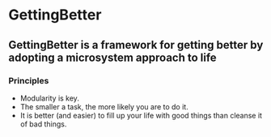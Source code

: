 # GettingBetter

## GettingBetter is a framework for getting better by adopting a microsystem approach to life

### Principles

- Modularity is key.
- The smaller a task, the more likely you are to do it.
- It is better (and easier) to fill up your life with good things than cleanse it of bad things.
